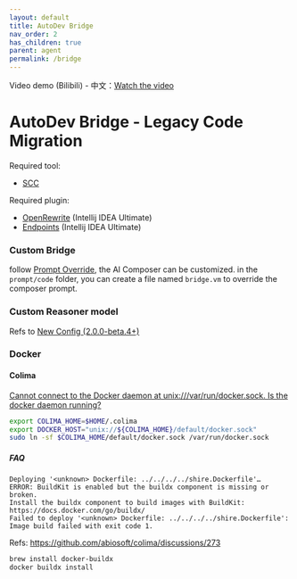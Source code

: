 ```yaml
---
layout: default
title: AutoDev Bridge
nav_order: 2
has_children: true
parent: agent
permalink: /bridge
---
```


Video demo (Bilibili) - 中文：[Watch the video](https://www.bilibili.com/video/BV1RwRNYEE1A/)

# AutoDev Bridge - Legacy Code Migration

Required tool:

- [SCC](https://github.com/boyter/scc)

Required plugin:

- [OpenRewrite](https://plugins.jetbrains.com/plugin/23814-openrewrite) (Intellij IDEA Ultimate)
- [Endpoints](https://plugins.jetbrains.com/plugin/16890-endpoints) (Intellij IDEA Ultimate)

### Custom Bridge

follow [Prompt Override](/customize/prompt-override), the AI Composer can be customized. in the `prompt/code` folder,
you can create a file named `bridge.vm` to override the composer prompt.

### Custom Reasoner model

Refs to [New Config (2.0.0-beta.4+)](/quick-start#new-config-200-beta4)

### Docker 

#### Colima 

[Cannot connect to the Docker daemon at unix:///var/run/docker.sock. Is the docker daemon running?](https://github.com/abiosoft/colima/blob/main/docs/FAQ.md#cannot-connect-to-the-docker-daemon-at-unixvarrundockersock-is-the-docker-daemon-running)

```bash
export COLIMA_HOME=$HOME/.colima
export DOCKER_HOST="unix://${COLIMA_HOME}/default/docker.sock"
sudo ln -sf $COLIMA_HOME/default/docker.sock /var/run/docker.sock
```

##### FAQ

```
Deploying '<unknown> Dockerfile: ../../../../shire.Dockerfile'…
ERROR: BuildKit is enabled but the buildx component is missing or broken.
Install the buildx component to build images with BuildKit:
https://docs.docker.com/go/buildx/
Failed to deploy '<unknown> Dockerfile: ../../../../shire.Dockerfile': Image build failed with exit code 1.
```

Refs: https://github.com/abiosoft/colima/discussions/273

```bash
brew install docker-buildx
docker buildx install
```




